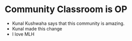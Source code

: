 # Community Classroom is OP

- Kunal Kushwaha says that this community is amazing.
- Kunal made this change
- I love MLH

